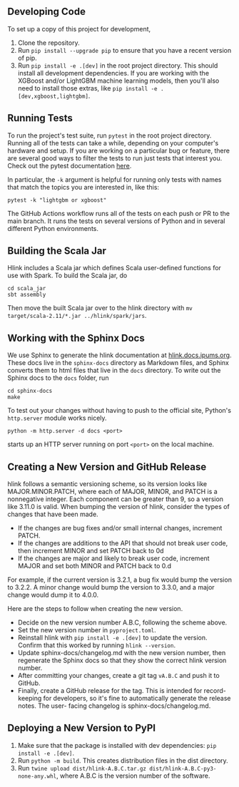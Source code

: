 ## Developing Code
To set up a copy of this project for development,

1. Clone the repository.
2. Run `pip install --upgrade pip` to ensure that you have a recent version of pip.
3. Run `pip install -e .[dev]` in the root project directory. This should install all development dependencies. If you are working with the XGBoost and/or LightGBM machine learning models, then you'll also need to install those extras, like  `pip install -e .[dev,xgboost,lightgbm]`.

## Running Tests

To run the project's test suite, run `pytest` in the root project directory.
Running all of the tests can take a while, depending on your computer's
hardware and setup. If you are working on a particular bug or feature, there
are several good ways to filter the tests to run just tests that interest you.
Check out the pytest documentation
[here](https://docs.pytest.org/en/latest/how-to/usage.html#specifying-which-tests-to-run).

In particular, the `-k` argument is helpful for running only tests with names
that match the topics you are interested in, like this:

```
pytest -k "lightgbm or xgboost"
```

The GitHub Actions workflow runs all of the tests on each push or PR to the
main branch. It runs the tests on several versions of Python and in several
different Python environments.

## Building the Scala Jar

Hlink includes a Scala jar which defines Scala user-defined functions for use with Spark.
To build the Scala jar, do

```
cd scala_jar
sbt assembly
```

Then move the built Scala jar over to the hlink directory with `mv target/scala-2.11/*.jar ../hlink/spark/jars`.

## Working with the Sphinx Docs

We use Sphinx to generate the hlink documentation at [hlink.docs.ipums.org](hlink.docs.ipums.org).
These docs live in the `sphinx-docs` directory as Markdown files, and Sphinx converts them to html
files that live in the `docs` directory. To write out the Sphinx docs to the `docs` folder, run

```
cd sphinx-docs
make
```

To test out your changes without having to push to the official site, Python's `http.server` module
works nicely.

```
python -m http.server -d docs <port>
```

starts up an HTTP server running on port `<port>` on the local machine.

## Creating a New Version and GitHub Release

hlink follows a semantic versioning scheme, so its version looks like MAJOR.MINOR.PATCH, where
each of MAJOR, MINOR, and PATCH is a nonnegative integer. Each component can be greater than
9, so a version like 3.11.0 is valid. When bumping the version of hlink, consider the types of
changes that have been made.

- If the changes are bug fixes and/or small internal changes, increment PATCH.
- If the changes are additions to the API that should not break user code, then
increment MINOR and set PATCH back to 0d
- If the changes are major and likely to break user code, increment MAJOR and set
both MINOR and PATCH back to 0.d

For example, if the current version is 3.2.1, a bug fix would bump the version to 3.2.2.
A minor change would bump the version to 3.3.0, and a major change would dump it to 4.0.0.

Here are the steps to follow when creating the new version.

- Decide on the new version number A.B.C, following the scheme above.
- Set the new version number in `pyproject.toml`.
- Reinstall hlink with `pip install -e .[dev]` to update the version. Confirm that this worked by running `hlink --version`.
- Update sphinx-docs/changelog.md with the new version number, then regenerate the Sphinx docs so that they show the correct hlink version number.
- After committing your changes, create a git tag `vA.B.C` and push it to GitHub.
- Finally, create a GitHub release for the tag. This is intended for record-keeping
for developers, so it's fine to automatically generate the release notes. The user-
facing changelog is sphinx-docs/changelog.md.

## Deploying a New Version to PyPI

1) Make sure that the package is installed with dev dependencies: `pip install -e .[dev]`.
2) Run `python -m build`. This creates distribution files in the dist directory.
3) Run `twine upload dist/hlink-A.B.C.tar.gz dist/hlink-A.B.C-py3-none-any.whl`, where A.B.C is the version number of the software.
